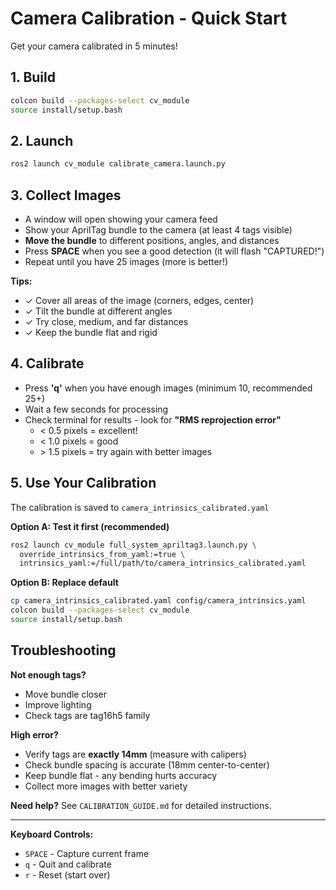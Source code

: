 # Camera Calibration - Quick Start

Get your camera calibrated in 5 minutes!

## 1. Build
```bash
colcon build --packages-select cv_module
source install/setup.bash
```

## 2. Launch
```bash
ros2 launch cv_module calibrate_camera.launch.py
```

## 3. Collect Images
- A window will open showing your camera feed
- Show your AprilTag bundle to the camera (at least 4 tags visible)
- **Move the bundle** to different positions, angles, and distances
- Press **SPACE** when you see a good detection (it will flash "CAPTURED!")
- Repeat until you have 25 images (more is better!)

**Tips:**
- ✓ Cover all areas of the image (corners, edges, center)
- ✓ Tilt the bundle at different angles
- ✓ Try close, medium, and far distances
- ✓ Keep the bundle flat and rigid

## 4. Calibrate
- Press **'q'** when you have enough images (minimum 10, recommended 25+)
- Wait a few seconds for processing
- Check terminal for results - look for **"RMS reprojection error"**
  - < 0.5 pixels = excellent!
  - < 1.0 pixels = good
  - \> 1.5 pixels = try again with better images

## 5. Use Your Calibration

The calibration is saved to `camera_intrinsics_calibrated.yaml`

**Option A: Test it first (recommended)**
```bash
ros2 launch cv_module full_system_apriltag3.launch.py \
  override_intrinsics_from_yaml:=true \
  intrinsics_yaml:=/full/path/to/camera_intrinsics_calibrated.yaml
```

**Option B: Replace default**
```bash
cp camera_intrinsics_calibrated.yaml config/camera_intrinsics.yaml
colcon build --packages-select cv_module
source install/setup.bash
```

## Troubleshooting

**Not enough tags?**
- Move bundle closer
- Improve lighting
- Check tags are tag16h5 family

**High error?**
- Verify tags are **exactly 14mm** (measure with calipers)
- Check bundle spacing is accurate (18mm center-to-center)
- Keep bundle flat - any bending hurts accuracy
- Collect more images with better variety

**Need help?** See `CALIBRATION_GUIDE.md` for detailed instructions.

---

**Keyboard Controls:**
- `SPACE` - Capture current frame
- `q` - Quit and calibrate
- `r` - Reset (start over)

